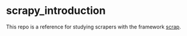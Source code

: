 # scrapy_introduction
This repo is a reference for studying scrapers with the framework [scrap](https://scrapy.org/).

